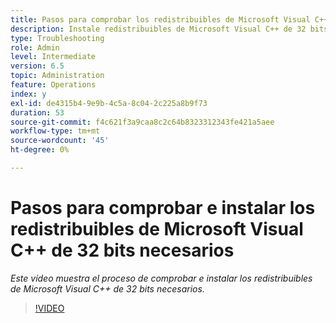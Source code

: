 ```yaml
---
title: Pasos para comprobar los redistribuibles de Microsoft Visual C++ de 32 bits necesarios
description: Instale redistribuibles de Microsoft Visual C++ de 32 bits.
type: Troubleshooting
role: Admin
level: Intermediate
version: 6.5
topic: Administration
feature: Operations
index: y
exl-id: de4315b4-9e9b-4c5a-8c04-2c225a8b9f73
duration: 53
source-git-commit: f4c621f3a9caa8c2c64b8323312343fe421a5aee
workflow-type: tm+mt
source-wordcount: '45'
ht-degree: 0%

---
```


# Pasos para comprobar e instalar los redistribuibles de Microsoft Visual C++ de 32 bits necesarios

*Este vídeo muestra el proceso de comprobar e instalar los redistribuibles de Microsoft Visual C++ de 32 bits necesarios.*

>[!VIDEO](https://video.tv.adobe.com/v/335520?quality=12&learn=on)
